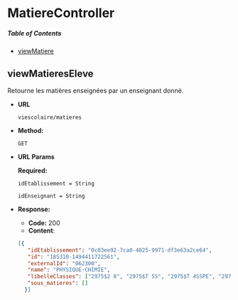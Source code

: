 # MatiereController

##### Table of Contents
  * [viewMatiere](#viewMatiere)
  
<a name="viewMatieresEleve" />

## viewMatieresEleve
  Retourne les matières enseignées par un enseignant donné.
 
* **URL**
 
  `viescolaire/matieres`
 
* **Method:**
   
  `GET` 
   
*  **URL Params**
 
    **Required:**
  
   `idEtablissement = String`
   
   `idEnseignant = String`
   
   
* **Response:**
   
    * **Code:** 200 <br />
    * **Content**:  
    ```json
    [{
       "idEtablissement": "0c03ee92-7ca0-4025-9971-df3e63a2ce64",
       "id": "185310-1494411722561",
       "externalId": "062300",
       "name": "PHYSIQUE-CHIMIE",
       "libelleClasses": ["2975$2 8", "2975$T 5S", "2975$T 4SSPE", "2975$T 5S_AP", "2975$T 5S_APA", "2975$T 5SP1", "2975$T 5SP2"],
       "sous_matieres": []
      }]
    ```
